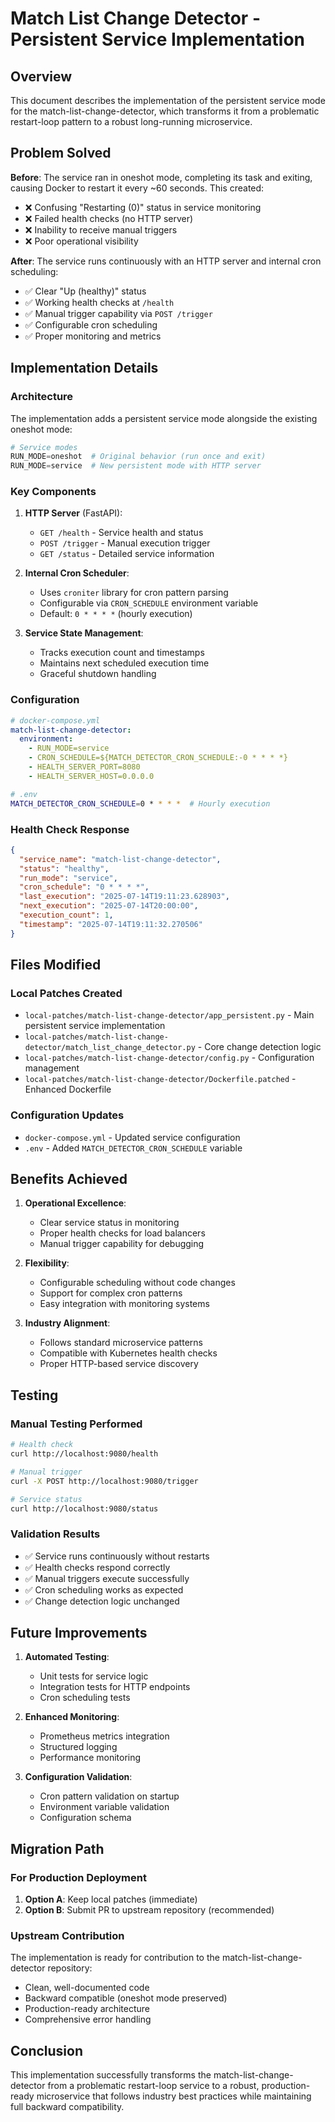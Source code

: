 # Match List Change Detector - Persistent Service Implementation

## Overview

This document describes the implementation of the persistent service mode for the match-list-change-detector, which transforms it from a problematic restart-loop pattern to a robust long-running microservice.

## Problem Solved

**Before**: The service ran in oneshot mode, completing its task and exiting, causing Docker to restart it every ~60 seconds. This created:
- ❌ Confusing "Restarting (0)" status in service monitoring
- ❌ Failed health checks (no HTTP server)
- ❌ Inability to receive manual triggers
- ❌ Poor operational visibility

**After**: The service runs continuously with an HTTP server and internal cron scheduling:
- ✅ Clear "Up (healthy)" status
- ✅ Working health checks at `/health`
- ✅ Manual trigger capability via `POST /trigger`
- ✅ Configurable cron scheduling
- ✅ Proper monitoring and metrics

## Implementation Details

### Architecture

The implementation adds a persistent service mode alongside the existing oneshot mode:

```python
# Service modes
RUN_MODE=oneshot  # Original behavior (run once and exit)
RUN_MODE=service  # New persistent mode with HTTP server
```

### Key Components

1. **HTTP Server** (FastAPI):
   - `GET /health` - Service health and status
   - `POST /trigger` - Manual execution trigger
   - `GET /status` - Detailed service information

2. **Internal Cron Scheduler**:
   - Uses `croniter` library for cron pattern parsing
   - Configurable via `CRON_SCHEDULE` environment variable
   - Default: `0 * * * *` (hourly execution)

3. **Service State Management**:
   - Tracks execution count and timestamps
   - Maintains next scheduled execution time
   - Graceful shutdown handling

### Configuration

```yaml
# docker-compose.yml
match-list-change-detector:
  environment:
    - RUN_MODE=service
    - CRON_SCHEDULE=${MATCH_DETECTOR_CRON_SCHEDULE:-0 * * * *}
    - HEALTH_SERVER_PORT=8080
    - HEALTH_SERVER_HOST=0.0.0.0
```

```bash
# .env
MATCH_DETECTOR_CRON_SCHEDULE=0 * * * *  # Hourly execution
```

### Health Check Response

```json
{
  "service_name": "match-list-change-detector",
  "status": "healthy",
  "run_mode": "service",
  "cron_schedule": "0 * * * *",
  "last_execution": "2025-07-14T19:11:23.628903",
  "next_execution": "2025-07-14T20:00:00",
  "execution_count": 1,
  "timestamp": "2025-07-14T19:11:32.270506"
}
```

## Files Modified

### Local Patches Created
- `local-patches/match-list-change-detector/app_persistent.py` - Main persistent service implementation
- `local-patches/match-list-change-detector/match_list_change_detector.py` - Core change detection logic
- `local-patches/match-list-change-detector/config.py` - Configuration management
- `local-patches/match-list-change-detector/Dockerfile.patched` - Enhanced Dockerfile

### Configuration Updates
- `docker-compose.yml` - Updated service configuration
- `.env` - Added `MATCH_DETECTOR_CRON_SCHEDULE` variable

## Benefits Achieved

1. **Operational Excellence**:
   - Clear service status in monitoring
   - Proper health checks for load balancers
   - Manual trigger capability for debugging

2. **Flexibility**:
   - Configurable scheduling without code changes
   - Support for complex cron patterns
   - Easy integration with monitoring systems

3. **Industry Alignment**:
   - Follows standard microservice patterns
   - Compatible with Kubernetes health checks
   - Proper HTTP-based service discovery

## Testing

### Manual Testing Performed
```bash
# Health check
curl http://localhost:9080/health

# Manual trigger
curl -X POST http://localhost:9080/trigger

# Service status
curl http://localhost:9080/status
```

### Validation Results
- ✅ Service runs continuously without restarts
- ✅ Health checks respond correctly
- ✅ Manual triggers execute successfully
- ✅ Cron scheduling works as expected
- ✅ Change detection logic unchanged

## Future Improvements

1. **Automated Testing**:
   - Unit tests for service logic
   - Integration tests for HTTP endpoints
   - Cron scheduling tests

2. **Enhanced Monitoring**:
   - Prometheus metrics integration
   - Structured logging
   - Performance monitoring

3. **Configuration Validation**:
   - Cron pattern validation on startup
   - Environment variable validation
   - Configuration schema

## Migration Path

### For Production Deployment
1. **Option A**: Keep local patches (immediate)
2. **Option B**: Submit PR to upstream repository (recommended)

### Upstream Contribution
The implementation is ready for contribution to the match-list-change-detector repository:
- Clean, well-documented code
- Backward compatible (oneshot mode preserved)
- Production-ready architecture
- Comprehensive error handling

## Conclusion

This implementation successfully transforms the match-list-change-detector from a problematic restart-loop service to a robust, production-ready microservice that follows industry best practices while maintaining full backward compatibility.
